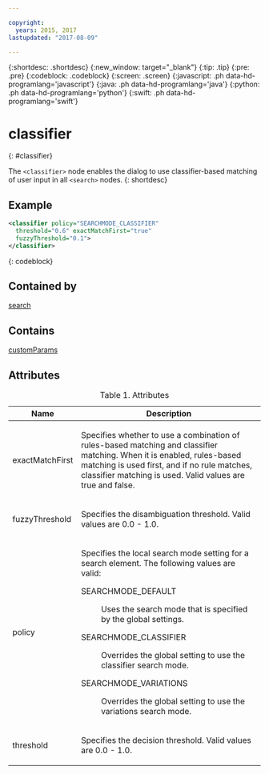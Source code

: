 ```yaml
---

copyright:
  years: 2015, 2017
lastupdated: "2017-08-09"

---
```


{:shortdesc: .shortdesc}
{:new_window: target="_blank"}
{:tip: .tip}
{:pre: .pre}
{:codeblock: .codeblock}
{:screen: .screen}
{:javascript: .ph data-hd-programlang='javascript'}
{:java: .ph data-hd-programlang='java'}
{:python: .ph data-hd-programlang='python'}
{:swift: .ph data-hd-programlang='swift'}

# classifier
{: #classifier}

The `<classifier>` node enables the dialog to use classifier-based matching of user input in all `<search>` nodes.
{: shortdesc}

## Example

```xml
<classifier policy="SEARCHMODE_CLASSIFIER"
  threshold="0.6" exactMatchFirst="true"
  fuzzyThreshold="0.1">
</classifier>
```
{: codeblock}

## Contained by

[search](/docs/services/dialog/search.html)

## Contains

[customParams](/docs/services/dialog/customParams.html)

## Attributes

<table>
<caption>Table 1. Attributes</caption>
<thead><tr><th>Name</th>
<th>Description</th>
</tr>
</thead>
<tbody><tr><td><p>
exactMatchFirst
</p></td>
<td><p>Specifies whether to use a combination of rules-based matching
                                and classifier matching. When it is enabled, rules-based matching is
                                used first, and if no rule matches, classifier matching is used.
                                Valid values are true and false.</p></td>
</tr>
<tr><td><p>
fuzzyThreshold
</p></td>
<td><p>Specifies the disambiguation threshold. Valid values are 0.0 -
                                1.0.</p></td>
</tr>
<tr><td><p>
policy
</p></td>
<td><p>Specifies the local search mode setting for a search element. The following values are valid:</p><dl><dt>SEARCHMODE_DEFAULT</dt>
<dd><p>Uses the search mode that is specified by the global
                                            settings.</p></dd>
<dt>SEARCHMODE_CLASSIFIER</dt>
<dd><p>Overrides the global setting to use the classifier
                                            search mode.</p></dd>
<dt>SEARCHMODE_VARIATIONS</dt>
<dd><p>Overrides the global setting to use the variations
                                            search mode.</p></dd>
</dl>
</td>
</tr>
<tr><td><p>
threshold
</p></td>
<td><p>Specifies the decision threshold. Valid values are 0.0 -
                                1.0.</p></td>
</tr>
</tbody>
</table>

